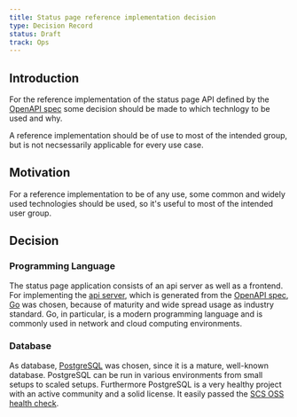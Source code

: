 ```yaml
---
title: Status page reference implementation decision
type: Decision Record
status: Draft
track: Ops
---
```


## Introduction

For the reference implementation of the status page API defined by the [OpenAPI spec](https://github.com/SovereignCloudStack/status-page-openapi) some decision should be made to which technlogy to be used and why.

A reference implementation should be of use to most of the intended group, but is not necsessarily applicable for every use case.

## Motivation

For a reference implementation to be of any use, some common and widely used technologies should be used, so it's useful to most of the intended user group.

## Decision

### Programming Language

The status page application consists of an api server as well as a frontend. For implementing the [api server](https://github.com/SovereignCloudStack/status-page-api), which is generated from the [OpenAPI spec](https://github.com/SovereignCloudStack/status-page-openapi), [Go](https://go.dev/) was chosen, because of maturity and wide spread usage as industry standard. Go, in particular, is a modern programming language and is commonly used in network and cloud computing environments.

### Database

As database, [PostgreSQL](https://www.postgresql.org/) was chosen, since it is a mature, well-known database. PostgreSQL can be run in various environments from small setups to scaled setups.
Furthermore PostgreSQL is a very healthy project with an active community and a solid license. It easily passed the [SCS OSS health check](https://github.com/SovereignCloudStack/standards/blob/main/Drafts/OSS-Health.md).

